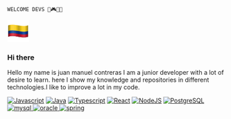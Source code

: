 ```
WELCOME DEVS 👋🎮🇨🇴
```
![Alt Text](https://github.com/JcontrerasV1997/JcontrerasV1997/blob/main/Colombia_50px.png) 
### Hi there 
Hello my name is juan manuel contreras I am a junior developer with a lot of desire to learn. here I show my knowledge and repositories in different technologies.I like to improve a lot in my code.
   
<a href="https://developer.mozilla.org/en-US/docs/Web/JavaScript" target="_blank" rel="noreferrer"><img src="https://raw.githubusercontent.com/danielcranney/readme-generator/main/public/icons/skills/javascript-colored.svg" width="36" height="36" alt="Javascript" /></a>
<a href="https://www.oracle.com/java/" target="_blank" rel="noreferrer"><img src="https://raw.githubusercontent.com/danielcranney/readme-generator/main/public/icons/skills/java-colored.svg" width="36" height="36" alt="Java" /></a>
                                <a href="https://www.typescriptlang.org/" target="_blank" rel="noreferrer"><img src="https://raw.githubusercontent.com/danielcranney/readme-generator/main/public/icons/skills/typescript-colored.svg" width="36" height="36" alt="Typescript" /></a>
                                <a href="https://reactjs.org/" target="_blank" rel="noreferrer"><img src="https://raw.githubusercontent.com/danielcranney/readme-generator/main/public/icons/skills/react-colored.svg" width="36" height="36" alt="React" /></a>
                                <a href="https://nodejs.org/en/" target="_blank" rel="noreferrer"><img src="https://raw.githubusercontent.com/danielcranney/readme-generator/main/public/icons/skills/nodejs-colored.svg" width="36" height="36" alt="NodeJS" /></a>
                                <a href="https://www.postgresql.org/" target="_blank" rel="noreferrer"><img src="https://raw.githubusercontent.com/danielcranney/readme-generator/main/public/icons/skills/postgresql-colored.svg" width="36" height="36" alt="PostgreSQL" /></a>
   <a href="https://www.mysql.com/" target="_blank" rel="noreferrer">
   <img src="https://cdn.icon-icons.com/icons2/2699/PNG/512/mysql_logo_icon_169941.png" width="40" height="40" alt="mysql" />
</a>
<a href="https://www.oracle.com/_blank" rel="noreferrer">
   <img src="https://www.svgrepo.com/show/354152/oracle.svg" width="50" height="40" alt="oracle" />
</a>
<a href="https://spring.io/projects/spring-framework" target="_blank" rel="noreferrer">
   <img src="https://cdn.imgbin.com/24/23/24/imgbin-spring-framework-software-framework-java-application-framework-web-framework-java-hmV4fY4f3v86tTt8XJ1w4snVM.jpg" width="50" height="40" alt="spring" />
</a>
  </p> 
  
  
  
                              





                                
                             
                                
                                
                             
                              
                                
                                


```
```



<!--
**JcontrerasV1997/JcontrerasV1997** is a ✨ _special_ ✨ repository because its `README.md` (this file) appears on your GitHub profile.

Here are some ideas to get you started:

- 🔭 I’m currently working on ...
- 🌱 I’m currently learning ...
- 👯 I’m looking to collaborate on ...
- 🤔 I’m looking for help with ...
- 💬 Ask me about ...
- 📫 How to reach me: ...
- 😄 Pronouns: ...
- ⚡ Fun fact: ...
-->
